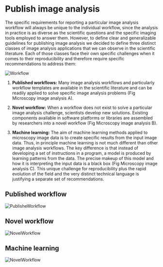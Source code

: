 # Publish image analysis

The specific requirements for reporting a particular image analysis workflow will always be unique to the individual workflow, since the analysis in practice is as diverse as the scientific questions and the specific imaging tools employed to answer them. However, to define clear and generalizable guidelines for publishing image analysis we decided to define three distinct classes of image analysis applications that we can observe in the scientific literature. Each of those classes face their own specific challenges when it comes to their reproducibility and therefore require specific recommendations to address them:

<img src="../assets/figures/Figure_Workflow.png" alt="Workflow" class="inline"/>

1. **Published workflows:** Many image analysis workflows and particularly workflow templates are available in the scientific literature and  can be readily applied to solve specific image analysis problems (Fig Microscopy image analysis A).

2. **Novel workflow:** When a workflow does not exist to solve a particular image analysis challenge, scientists develop new solutions. Existing components available in software platforms or libraries are assembled by researchers into a novel workflow (Fig Microscopy image analysis B).

3. **Machine learning:** The aim of machine learning methods applied to microscopy image data is to create specific results from the input image data. Thus, in principle machine learning is not much different than other image analysis workflows. The key difference is that instead of developing a set of instructions in a program, a model is produced by learning patterns from the data. The precise makeup of this model and how it is interpreting the input data is a black box (Fig Microscopy image analysis C). This unique challenge for reproducibility plus the rapid evolution of the field and the very distinct technical language is justifying a separate set of recommendations.




## Published workflow

<img src="../assets/checklists/Table_PublisheWorkflow_crop.png" alt="PublisheWorkflow" class="inline"/>


## Novel workflow

<img src="../assets/checklists/Table_NovelWorkflow_crop.png" alt="NovelWorkflow" class="inline"/>

## Machine learning

<img src="../assets/checklists/Table_MachineLearning_crop.png" alt="NovelWorkflow" class="inline"/>

